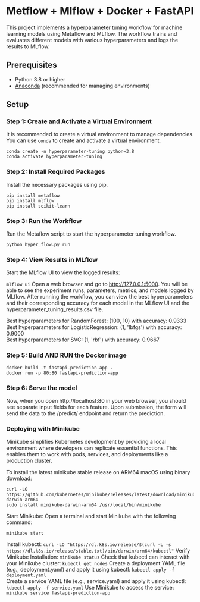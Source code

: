 #  Metflow + Mlflow + Docker + FastAPI  
  
This project implements a hyperparameter tuning workflow for machine learning models using Metaflow and MLflow. The workflow trains and evaluates different models with various hyperparameters and logs the results to MLflow.  
  
## Prerequisites  
  
- Python 3.8 or higher  
- [Anaconda](https://www.anaconda.com/products/distribution) (recommended for managing environments)  
  
## Setup  
  
### Step 1: Create and Activate a Virtual Environment  
  
It is recommended to create a virtual environment to manage dependencies. You can use `conda` to create and activate a virtual environment.  
  
```
conda create -n hyperparameter-tuning python=3.8  
conda activate hyperparameter-tuning
```
 

### Step 2: Install Required Packages
 
Install the necessary packages using pip.

```
pip install metaflow  
pip install mlflow  
pip install scikit-learn  
 ```
 

### Step 3: Run the Workflow
 
Run the Metaflow script to start the hyperparameter tuning workflow.


```python hyper_flow.py run  ```
 

### Step 4: View Results in MLflow
  Start the MLflow UI to view the logged results:

```mlflow ui```
  Open a web browser and go to http://127.0.0.1:5000. You will be able to see the experiment runs, parameters, metrics, and models logged by MLflow. After running the workflow, you can view the best hyperparameters and
  their corresponding accuracy for each model in the MLflow UI and the hyperparameter_tuning_results.csv file.
  
  Best hyperparameters for RandomForest: (100, 10) with accuracy: 0.9333  
  Best hyperparameters for LogisticRegression: (1, 'lbfgs') with accuracy: 0.9000  
  Best hyperparameters for SVC: (1, 'rbf') with accuracy: 0.9667  

### Step 5: Build AND RUN the Docker image
```
docker build -t fastapi-prediction-app .  
docker run -p 80:80 fastapi-prediction-app  
```

### Step 6: Serve the model
Now, when you open http://localhost:80 in your web browser, you should see separate input fields for each feature.
Upon submission, the form will send the data to the /predict/ endpoint and return the prediction.


### Deploying with Minikube
Minikube simplifies Kubernetes development by providing a local environment where developers can replicate essential functions. 
This enables them to work with pods, services, and deployments like a production cluster.

To install the latest minikube stable release on ARM64 macOS using binary download:
```
curl -LO https://github.com/kubernetes/minikube/releases/latest/download/minikube-darwin-arm64
sudo install minikube-darwin-arm64 /usr/local/bin/minikube
```

Start Minikube:
Open a terminal and start Minikube with the following command:

```minikube start  ```
 
Install kubectl: ```curl -LO "https://dl.k8s.io/release/$(curl -L -s https://dl.k8s.io/release/stable.txt)/bin/darwin/arm64/kubectl"```
Verify Minikube Installation: ```minikube status``` 
Check that kubectl can interact with your Minikube cluster: ```kubectl get nodes```
Create a deployment YAML file (e.g., deployment.yaml) and apply it using kubectl: ```kubectl apply -f deployment.yaml```  
Create a service YAML file (e.g., service.yaml) and apply it using kubectl: ```kubectl apply -f service.yaml```
Use Minikube to access the service: ```minikube service fastapi-prediction-app```


